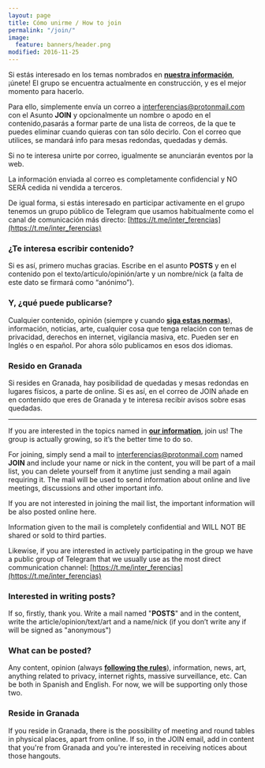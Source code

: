 ```yaml
---
layout: page
title: Cómo unirme / How to join
permalink: "/join/"
image:
  feature: banners/header.png
modified: 2016-11-25
---
```


Si estás interesado en los temas nombrados en [**nuestra información**](/about), ¡únete! El grupo se encuentra actualmente en construcción, y es el mejor momento para hacerlo.

Para ello, simplemente envía un correo a [interferencias@protonmail.com](mailto:interferencias@protonmail.com) con el Asunto **JOIN** y opcionalmente un nombre o apodo en el contenido,pasarás a formar parte de una lista de correos, de la que te puedes eliminar cuando quieras con tan sólo decirlo. Con el correo que utilices, se mandará info para mesas redondas, quedadas y demás.

Si no te interesa unirte por correo, igualmente se anunciarán eventos por la web.

La información enviada al correo es completamente confidencial y NO SERÁ cedida ni vendida a terceros.

De igual forma, si estás interesado en participar activamente en el grupo tenemos un grupo público de Telegram que usamos habitualmente como el canal de comunicación más directo:  [https://t.me/inter_ferencias](https://t.me/inter_ferencias)

### ¿Te interesa escribir contenido?

Si es así, primero muchas gracias. Escribe en el asunto **POSTS** y en el contenido pon el texto/artículo/opinión/arte y un nombre/nick (a falta de este dato se firmará como “anónimo”).

### Y, ¿qué puede publicarse?

Cualquier contenido, opinión (siempre y cuando [**siga estas normas**](/rules)), información, noticias, arte, cualquier cosa que tenga relación con temas de privacidad, derechos en internet, vigilancia masiva, etc. Pueden ser en Inglés o en español. Por ahora sólo publicamos en esos dos idiomas.

### Resido en Granada

Si resides en Granada, hay posibilidad de quedadas y mesas redondas en lugares físicos, a parte de online. Si es así, en el correo de JOIN añade en en contenido que eres de Granada y te interesa recibir avisos sobre esas quedadas.

---

If you are interested in the topics named in [**our information**](/about), join us! The group is actually growing, so it’s the better time to do so.

For joining, simply send a mail to [interferencias@protonmail.com](mailto:interferencias@protonmail.com) named **JOIN** and include your name or nick in the content, you will be part of a mail list, you can delete yourself from it anytime just sending a mail again requiring it. The mail will be used to send information about online and live meetings, discussions and other important info.

If you are not interested in joining the mail list, the important information will be also posted online here.

Information given to the mail is completely confidential and WILL NOT BE shared or sold to third parties.

Likewise, if you are interested in actively participating in the group we have a public group of Telegram that we usually use as the most direct communication channel:  [https://t.me/inter_ferencias](https://t.me/inter_ferencias)

### Interested in writing posts?

If so, firstly, thank you. Write a mail named "**POSTS**" and in the content, write the article/opinion/text/art and a name/nick (if you don’t write any if will be signed as "anonymous")

### What can be posted?

Any content, opinion (always [**following the rules**](/rules)), information, news, art, anything related to privacy, internet rights, massive surveillance, etc. Can be both in Spanish and English. For now, we will be supporting only those two.

### Reside in Granada

If you reside in Granada, there is the possibility of meeting and round tables in physical places, apart from online. If so, in the JOIN email, add in content that you're from Granada and you're interested in receiving notices about those hangouts.
